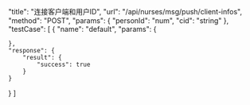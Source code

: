 "title": "连接客户端和用户ID",
"url": "/api/nurses/msg/push/client-infos",
"method": "POST",
"params": {
    "personId": "num",
    "cid": "string"
},
"testCase": [
  {
    "name": "default",
    "params": {

    },
    "response": {
        "result": {
            "success": true
        }
    }
  }
]